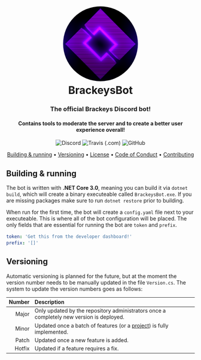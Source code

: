 <h1 align="center" style="position: relative;">
    <img width="200" style="border-radius: 50%;" src="./logo.png"/><br>
    BrackeysBot
</h1>

<h3 align="center">The official Brackeys Discord bot!</h3>
<h4 align="center">Contains tools to moderate the server and to create a better user experience overall!</h4>

<p align="center">
    <img alt="Discord" src="https://img.shields.io/discord/243005537342586880?color=%237289DA&label=discord">
    <img alt="Travis (.com)" src="https://img.shields.io/travis/com/yiliansource/brackeys-bot">
    <img alt="GitHub" src="https://img.shields.io/github/license/yiliansource/brackeys-bot">

</p>

<p align="center">
    <a href="#building--running">Building & running</a> •
    <a href="#versioning">Versioning</a> •
    <a href="https://github.com/YilianSource/brackeys-bot/blob/master/LICENSE">License</a> •
    <a href="https://github.com/YilianSource/brackeys-bot/blob/master/.github/CODE_OF_CONDUCT.md">Code of Conduct</a> •
    <a href="https://github.com/YilianSource/brackeys-bot/blob/master/.github/CONTRIBUTING.md">Contributing</a>
</p>

## Building & running

The bot is written with **.NET Core 3.0**, meaning you can build it via `dotnet build`, which will create a binary executeable called `BrackeysBot.exe`. If you are missing packages make sure to run `dotnet restore` prior to building.

When run for the first time, the bot will create a `config.yaml` file next to your executeable. This is where all of the bot configuration will be placed. The only fields that are essential for running the bot are `token` and `prefix`.

```yaml
token: 'Get this from the developer dashboard!'
prefix: '[]'
```

## Versioning

Automatic versioning is planned for the future, but at the moment the version number needs to be manually updated in the file `Version.cs`. The system to update the version numbers goes as follows:

|Number|Description|
|--:|:--|
|Major|Only updated by the repository administrators once a completely new version is deployed.|
|Minor|Updated once a batch of features (or a [project](https://github.com/YilianSource/brackeys-bot/projects)) is fully implemented.|
|Patch|Updated once a new feature is added.|
|Hotfix|Updated if a feature requires a fix.|
